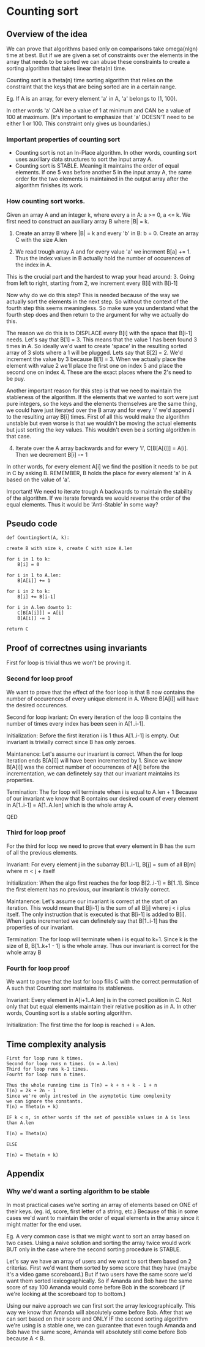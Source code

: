 # Counting sort


## Overview of the idea

We can prove that algorithms based only on comparisons take omega(nlgn) time at best.
But if we are given a set of constraints over the elements in the array that needs to be sorted
we can abuse these constraints to create a sorting algorithm that takes linear theta(n) time.

Counting sort is a theta(n) time sorting algorithm that relies on the constraint that
the keys that are being sorted are in a certain range.

Eg. If A is an array, for every element 'a' in A, 'a' belongs to (1, 100).

In other words 'a' CAN be a value of 1 at minimum and CAN be a value of 100 at maximum.
(It's important to emphasize that 'a' DOESN'T need to be either 1 or 100. This constraint only gives us boundaries.)

### Important properties of counting sort
 - Counting sort is not an In-Place algorithm. In other words, counting sort uses auxiliary data structures to 
sort the input array A. 
 - Counting sort is STABLE. Meaning it maintains the order of equal elements. If one 5 was before another 5 in the input array A, the same order for the 
  two elements is maintained in the output array after the algorithm finishes its work.


### How counting sort works.

Given an array A and an integer k, where every a in A: a >= 0, a <= k.
We first need to construct an auxiliary array B where |B| = k.

1. Create an array B where |B| = k  and every 'b' in B: b = 0. Create an array C with the size A.len

2. We read trough array A and for every value 'a' we incrment B[a] += 1.
    Thus the index values in B actually hold the number of occurences of the index in A.

This is the crucial part and the hardest to wrap your head around:
3. Going from left to right, starting from 2, we increment every B[i] with B[i-1] 

Now why do we do this step? This is needed because of the way we
actually sort the elements in the next step. So without the context of the fourth step
this seems meaningless. So make sure you understand what the fourth step does and then return to the
argument for why we actually do this.

The reason we do this is to DISPLACE every B[i] with the
space that B[i-1] needs. Let's say that B[1] = 3. This means that the value 1 has been found 3 times in A.
So ideally we'd want to create 'space' in the resulting sorted array of 3 slots where a 1 will be plugged.
Lets say that B[2] = 2. We'd increment the value by 3 because B[1] = 3. When we actually place the element with 
value 2 we'll place the first one on index 5 and place the second one on index 4. These are the exact places where the 2's
need to be puy.

Another important reason for this step is that we need to maintain the stableness of the algorithm.
If the elements that we wanted to sort were just pure integers, so the keys and the elements themselves
are the same thing, we could have just iterated over the B array and for every 'i' we'd append i to the
resulting array B[i] times.
First of all this would make the algorithm unstable but even worse is that we wouldn't be 
moving the actual elements but just sorting the key values. This wouldn't even be a sorting algorithm in that case.

4. Iterate over the A array backwards and for every 'i', C[B[A[i]]] = A[i]. Then we decrement B[i] -= 1

In other words, for every element A[i] we find the position it needs to be put in C by asking B.
REMEMBER, B holds the place for every element 'a' in A based on the value of 'a'.

Important! We need to iterate trough A backwards to maintain the stability of the algorithm.
If we iterate forwards we would reverse the order of the equal elements. Thus it would be 'Anti-Stable' in some way?


## Pseudo code

    def CountingSort(A, k):

    create B with size k, create C with size A.len

    for i in 1 to k:
        B[i] = 0

    for i in 1 to A.len:
        B[A[i]] += 1

    for i in 2 to k:
        B[i] += B[i-1]

    for i in A.len downto 1:
        C[B[A[i]]] = A[i]
        B[A[i]] -= 1

    return C

## Proof of correctnes using invariants

First for loop is trivial thus we won't be proving it.

### Second for loop proof

We want to prove that the effect of the foor loop is that B now contains
the number of occurences of every unique element in A.
Where B[A[i]] will have the desired occurences.

Second for loop ivariant:
    On every iteration of the loop B contains the number of times every index has been seen in A[1..i-1].

Initialization:
    Before the first iteration i is 1 thus A[1..i-1] is empty. Out invariant is trivially correct since B has only zeroes.

Maintanence:
    Let's assume our invariant is correct. When the for loop iteration ends B[A[i]] will have been incremented by 1.
    Since we know B[A[i]] was the correct number of occurrences of A[i] before the incrementation, we can 
    definetely say that our invariant maintains its properties.

Termination:
    The for loop will terminate when i is equal to A.len + 1
    Because of our invariant we know that B contains our desired count of every element in A[1..i-1] = A[1..A.len] which is
    the whole array A.

QED

### Third for loop proof

For the third for loop we need to prove that every element in B has the sum of all the 
previous elements.

Invariant:
    For every element j in the subarray B[1..i-1], B[j] = sum of all B[m] where m < j + itself

Initialization:
    When the algo first reaches the for loop B[2..i-1] = B[1..1]. Since the first element
    has no previous, our invariant is trivially correct.

Maintanence:
    Let's assume our invariant is correct at the start of an iteration.
    This would mean that B[i-1] is the sum of all B[j] where j < i plus itself.
    The only instruction that is executed is that B[i-1] is added to B[i].
    When i gets incremented we can definetely say that B[1..i-1] has the properties
    of our invariant.

Termination:
    The for loop will terminate when i is equal to k+1.
    Since k is the size of B, B[1..k+1 - 1] is the whole array.
    Thus our invariant is correct for the whole array B

### Fourth for loop proof

We want to prove that the last for loop fills C with the correct permutation of A
such that Counting sort maintains its stableness.

Invariant:
    Every element in A[i+1..A.len] is in the correct position in C.
    Not only that but equal elements maintain their relative position as in A.
    In other words, Counting sort is a stable sorting algorithm.

Initialization:
    The first time the for loop is reached i = A.len. 


## Time complexity analysis

    First for loop runs k times.
    Second for loop runs n times. (n = A.len)
    Third for loop runs k-1 times.
    Fourht for loop runs n times.

    Thus the whole running time is T(n) = k + n + k - 1 + n
    T(n) = 2k + 2n - 1
    Since we're only intrested in the asymptotic time complexity
    we can ignore the constants.
    T(n) = Theta(n + k)

    IF k < n, in other words if the set of possible values in A is less than A.len

    T(n) = Theta(n)

    ELSE

    T(n) = Theta(n + k)

## Appendix

### Why we'd want a sorting algorithm to be stable

In most practical cases we're sorting an array of elements based on ONE of their keys. (eg. id, score, first letter of a string, etc.)
Because of this in some cases we'd want to maintain the order of equal elements in the array since it might matter 
for the end user. 


Eg.
A very common case is that we might want to sort an array based on two cases.
Using a naive solution and sorting the array twice would work BUT only in the case where
the second sorting procedure is STABLE.

Let's say we have an array of users and we want to sort them based on 2 criterias.
First we'd want them sorted by some score that they have (maybe it's a video game scoreboard.)
But if two users have the same score we'd want them sorted lexicographically. So if Amanda and Bob have the same score of say 100
Amanda would come before Bob in the scoreboard (if we're looking at the scoreboard top to bottom.)

Using our naive approach we can first sort the array lexicographically. This way we know that Amanda will absolutely 
come before Bob. After that we can sort based on their score and ONLY IF the second sorting algorithm we're using 
is a stable one, we can guarantee that even tough Amanda and Bob have the same score, Amanda will absolutely still 
come before Bob because A < B.

